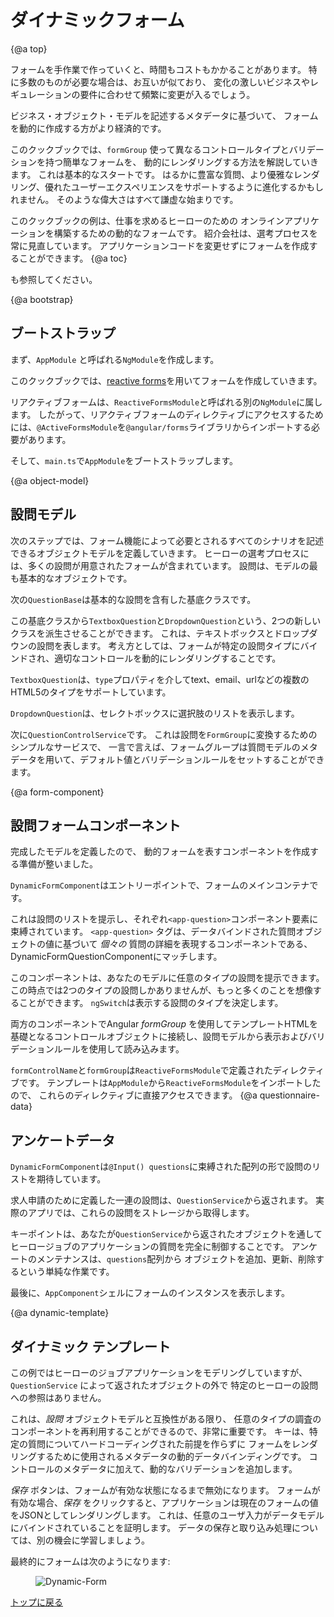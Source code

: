 # ダイナミックフォーム

{@a top}

フォームを手作業で作っていくと、時間もコストもかかることがあります。
特に多数のものが必要な場合は、お互いが似ており、
変化の激しいビジネスやレギュレーションの要件に合わせて頻繁に変更が入るでしょう｡

ビジネス・オブジェクト・モデルを記述するメタデータに基づいて、
フォームを動的に作成する方がより経済的です。

このクックブックでは、`formGroup` 使って異なるコントロールタイプとバリデーションを持つ簡単なフォームを、
動的にレンダリングする方法を解説していきます。
これは基本的なスタートです。
はるかに豊富な質問、より優雅なレンダリング、優れたユーザーエクスペリエンスをサポートするように進化するかもしれません。
そのような偉大さはすべて謙虚な始まりです。

このクックブックの例は、仕事を求めるヒーローのための
オンラインアプリケーションを構築するための動的なフォームです。
紹介会社は、選考プロセスを常に見直しています。
アプリケーションコードを変更せずにフォームを作成することができます。
{@a toc}

<live-example name="dynamic-form"></live-example> も参照してください。

{@a bootstrap}

## ブートストラップ

まず、`AppModule` と呼ばれる`NgModule`を作成します。

このクックブックでは、[reactive forms](guide/reactive-forms)を用いてフォームを作成していきます。

リアクティブフォームは、`ReactiveFormsModule`と呼ばれる別の`NgModule`に属します。
したがって、リアクティブフォームのディレクティブにアクセスするためには、`@ActiveFormsModule`を`@angular/forms`ライブラリからインポートする必要があります。

そして、`main.ts`で`AppModule`をブートストラップします。


<code-tabs>

  <code-pane title="app.module.ts" path="dynamic-form/src/app/app.module.ts">

  </code-pane>

  <code-pane title="main.ts" path="dynamic-form/src/main.ts">

  </code-pane>

</code-tabs>


{@a object-model}

## 設問モデル

次のステップでは、フォーム機能によって必要とされるすべてのシナリオを記述できるオブジェクトモデルを定義していきます。
ヒーローの選考プロセスには、多くの設問が用意されたフォームが含まれています。
設問は、モデルの最も基本的なオブジェクトです。

次の`QuestionBase`は基本的な設問を含有した基底クラスです。


<code-example path="dynamic-form/src/app/question-base.ts" title="src/app/question-base.ts">

</code-example>



この基底クラスから`TextboxQuestion`と`DropdownQuestion`という、2つの新しいクラスを派生させることができます。
これは、テキストボックスとドロップダウンの設問を表します。
考え方としては、フォームが特定の設問タイプにバインドされ、適切なコントロールを動的にレンダリングすることです。

`TextboxQuestion`は、`type`プロパティを介してtext、email、urlなどの複数のHTML5のタイプをサポートしています。


<code-example path="dynamic-form/src/app/question-textbox.ts" title="src/app/question-textbox.ts" linenums="false">

</code-example>



`DropdownQuestion`は、セレクトボックスに選択肢のリストを表示します。


<code-example path="dynamic-form/src/app/question-dropdown.ts" title="src/app/question-dropdown.ts" linenums="false">

</code-example>



次に`QuestionControlService`です。
これは設問を`FormGroup`に変換するためのシンプルなサービスで、
一言で言えば、フォームグループは質問モデルのメタデータを用いて、デフォルト値とバリデーションルールをセットすることができます。


<code-example path="dynamic-form/src/app/question-control.service.ts" title="src/app/question-control.service.ts" linenums="false">

</code-example>

{@a form-component}

## 設問フォームコンポーネント
完成したモデルを定義したので、
動的フォームを表すコンポーネントを作成する準備が整いました。


`DynamicFormComponent`はエントリーポイントで、フォームのメインコンテナです。

<code-tabs>

  <code-pane title="dynamic-form.component.html" path="dynamic-form/src/app/dynamic-form.component.html">

  </code-pane>

  <code-pane title="dynamic-form.component.ts" path="dynamic-form/src/app/dynamic-form.component.ts">

  </code-pane>

</code-tabs>



これは設問のリストを提示し、それぞれ`<app-question>`コンポーネント要素に束縛されています。
`<app-question>` タグは、データバインドされた質問オブジェクトの値に基づいて _個々の_ 質問の詳細を表現するコンポーネントである、
DynamicFormQuestionComponentにマッチします。


<code-tabs>

  <code-pane title="dynamic-form-question.component.html" path="dynamic-form/src/app/dynamic-form-question.component.html">

  </code-pane>

  <code-pane title="dynamic-form-question.component.ts" path="dynamic-form/src/app/dynamic-form-question.component.ts">

  </code-pane>

</code-tabs>



このコンポーネントは、あなたのモデルに任意のタイプの設問を提示できます。
この時点では2つのタイプの設問しかありませんが、もっと多くのことを想像することができます。
`ngSwitch`は表示する設問のタイプを決定します。

両方のコンポーネントでAngular *formGroup* を使用してテンプレートHTMLを基礎となるコントロールオブジェクトに接続し、設問モデルから表示およびバリデーションルールを使用して読み込みます。

`formControlName`と`formGroup`は`ReactiveFormsModule`で定義されたディレクティブです。
テンプレートは`AppModule`から`ReactiveFormsModule`をインポートしたので、
これらのディレクティブに直接アクセスできます。
{@a questionnaire-data}

## アンケートデータ

`DynamicFormComponent`は`@Input() questions`に束縛された配列の形で設問のリストを期待しています。

 求人申請のために定義した一連の設問は、`QuestionService`から返されます。
 実際のアプリでは、これらの設問をストレージから取得します。

 キーポイントは、あなたが`QuestionService`から返されたオブジェクトを通して
 ヒーロージョブのアプリケーションの質問を完全に制御することです。
 アンケートのメンテナンスは、`questions`配列から
 オブジェクトを追加、更新、削除するという単純な作業です。


<code-example path="dynamic-form/src/app/question.service.ts" title="src/app/question.service.ts">

</code-example>



最後に、`AppComponent`シェルにフォームのインスタンスを表示します。


<code-example path="dynamic-form/src/app/app.component.ts" title="app.component.ts">

</code-example>

{@a dynamic-template}

## ダイナミック テンプレート
この例ではヒーローのジョブアプリケーションをモデリングしていますが、
`QuestionService` によって返されたオブジェクトの外で
特定のヒーローの設問への参照はありません。

これは、*設問* オブジェクトモデルと互換性がある限り、
任意のタイプの調査のコンポーネントを再利用することができるので、非常に重要です。
キーは、特定の質問についてハードコーディングされた前提を作らずに
フォームをレンダリングするために使用されるメタデータの動的データバインディングです。
コントロールのメタデータに加えて、動的なバリデーションを追加します。

*保存* ボタンは、フォームが有効な状態になるまで無効になります。
フォームが有効な場合、*保存* をクリックすると、アプリケーションは現在のフォームの値をJSONとしてレンダリングします。
これは、任意のユーザ入力がデータモデルにバインドされていることを証明します。
データの保存と取り込み処理については、別の機会に学習しましょう。


最終的にフォームは次のようになります:

<figure>
  <img src="generated/images/guide/dynamic-form/dynamic-form.png" alt="Dynamic-Form">
</figure>



[トップに戻る](guide/dynamic-form#top)

